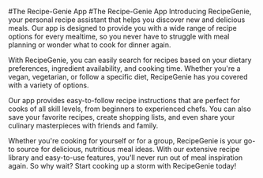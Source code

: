 #The Recipe-Genie App
#The Recipe-Genie App
Introducing RecipeGenie, your personal recipe assistant that helps you discover new and delicious meals. Our app is designed to provide you with a wide range of recipe options for every mealtime, so you never have to struggle with meal planning or wonder what to cook for dinner again.

With RecipeGenie, you can easily search for recipes based on your dietary preferences, ingredient availability, and cooking time. Whether you're a vegan, vegetarian, or follow a specific diet, RecipeGenie has you covered with a variety of options.

Our app provides easy-to-follow recipe instructions that are perfect for cooks of all skill levels, from beginners to experienced chefs. You can also save your favorite recipes, create shopping lists, and even share your culinary masterpieces with friends and family.

Whether you're cooking for yourself or for a group, RecipeGenie is your go-to source for delicious, nutritious meal ideas. With our extensive recipe library and easy-to-use features, you'll never run out of meal inspiration again. So why wait? Start cooking up a storm with RecipeGenie today!
